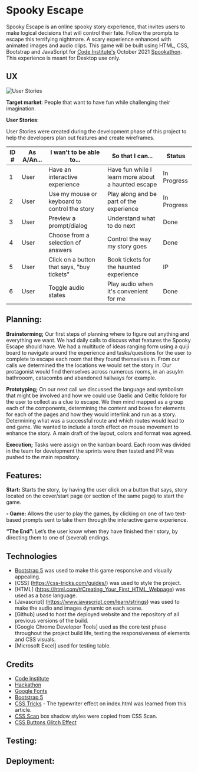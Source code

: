# Spooky Escape

Spooky Escape is an online spooky story experience, that invites users to make logical decisions that will control their fate. Follow the prompts to escape this terrifying nightmare. A scary experience enhanced with animated images and audio clips. This game will be built using HTML, CSS, Bootstrap and JavaScript for [Code Institute's](https://codeinstitute.net/) October 2021 [Spookathon](https://hackathon.codeinstitute.net/hackathon/12/). This experience is meant for Desktop use only.

## UX

![User Stories](assets/images/user-stories.png)
 
**Target market**: People that want to have fun while challenging their imagination.

**User Stories**:

User Stories were created during the development phase of this project to help the developers plan out features and create wireframes.

| ID #       | As A/An... | I wan't to be able to... | So that I can... | Status |
| ----------- | ----------- | ----------- | ----------- | ----------- | 
|   1        | User       | Have an interactive experience | Have fun while I learn more about a haunted escape | In Progress |
| 2        | User  |  Use my mouse or keyboard to control the story | Play along and be part of the experience   | In Progress |
| 3        | User       | Preview a prompt/dialog | Understand what to do next  | Done |
| 4        | User       | Choose from a selection of answers | Control the way my story goes | Done |
| 5        | User       | Click on a button that says, "buy tickets" |  Book tickets for the haunted experience   | IP |
| 6        | User       | Toggle audio states |  Play audio when it's convenient for me   | Done |

## Planning: 

**Brainstorming;** Our first steps of planning where to figure out anything and everything we want.  We had daily calls to discuss what features the Spooky Escape should have. We had a multitude of ideas ranging form using a quiji board to navigate around the experience and tasks/questions for the user to complete to escape each room that they found themselves in. From our calls we determined the the locations we would set the story in.  Our protagonist would find themselves across numerous rooms, in an asuylm bathrooom, catacombs and abandoned hallways for example.  

**Prototyping;** On our next call we discussed the language and symbolism that might be involved and how we could use Gaelic and Celtic folklore for the user to collect as a clue to escape.  We then mind mapped as a group each of the components, determining the content and boxes for elements for each of the pages and how they would interlink and run as a story.  Determining what was a successful route and which routes would lead to end game. We wanted to include a torch effect on mouse movement to enhance the story.  A main draft of the layout, colors and format was agreed.

**Execution;** Tasks were assign on the kanban board. Each room was divided in the team for development the sprints were then tested and PR was pushed to the main repository.


## Features:

**Start:** Starts the story, by having the user click on a button that says, story located on the cover/start page (or section of the same page) to start the game.

**- Game:** Allows the user to play the games, by clicking on one of two text-based prompts sent to take them through the interactive game experience.

**“The End”:** Let’s the user know when they have finished their story, by directing them to one of (several) endings.

## Technologies

- [Bootstrap 5](https://getbootstrap.com/docs/5.1/getting-started/introduction/) was used to make this game responsive and visually appealing.
- [CSS]  (https://css-tricks.com/guides/) was used to style the project.
- [HTML] (https://html.com/#Creating_Your_First_HTML_Webpage) was used as a base language.
- [Javascript] (https://www.javascript.com/learn/strings) was used to make the audio and images dynamic on each scene.
- [Github] used to host the deployed website and the repository of all previous versions of the build.
- [Google Chrome Developer Tools] used as the core test phase throughout the project build life, testing the responsiveness of elements and CSS visuals.
- [Microsoft Excel] used for testing table.

## Credits

- [Code Institute](https://codeinstitute.net/)
- [Hackathon](https://hackathon.codeinstitute.net/)
- [Google Fonts](https://fonts.google.com/)
- [Bootstrap 5](https://getbootstrap.com/docs/5.1/getting-started/introduction/)
- [CSS Tricks](https://css-tricks.com/snippets/css/typewriter-effect/) - The typewriter effect on index.html was learned from this article.
- [CSS Scan](https://getcssscan.com/css-box-shadow-examples) box shadow styles were copied from CSS Scan.
- [CSS Buttons Glitch Effect](https://cssbuttons.io/detail/namecho/slippery-moth-23)

## Testing:




## Deployment:







